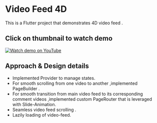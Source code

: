 # Video Feed 4D
This is a Flutter project that demonstrates 4D video feed .

## Click on thumbnail to watch demo
[![Watch demo on YouTube](https://img.youtube.com/vi/DIDjdJCsjHk/0.jpg)]([https://youtube.com/shorts/v=DIDjdJCsjHk])

## Approach & Design details
- Implemented Provider to manage states.
- For smooth scrolling from one video to another ,implemented PageBuilder .
- For smooth transition from main video feed to its corresponding comment videos ,implemented custom PageRouter that is leveraged with Slide-Animation.
- Seamless video feed scrolling .
- Lazily loading of video-feed.
